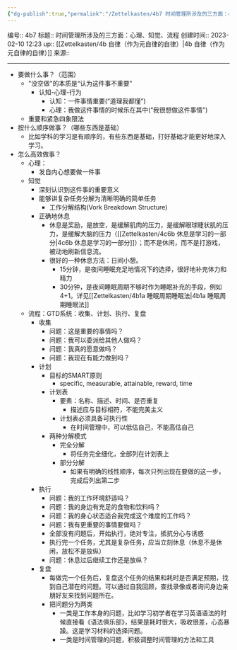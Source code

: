 ```yaml
---
{"dg-publish":true,"permalink":"/Zettelkasten/4b7 时间管理所涉及的三方面：心理、知觉、流程/","dgPassFrontmatter":true}
---
```


编号:: 4b7
标题:: 时间管理所涉及的三方面：心理、知觉、流程
创建时间:: 2023-02-10 12:23
up:: [[Zettelkasten/4b 自律（作为元自律的自律）\|4b 自律（作为元自律的自律）]]
来源:: 

---

- 要做什么事？（范围）
	- "没空做"的本质是“认为这件事不重要"
		- 认知-心理-行为
			- 认知：一件事情重要(“道理我都懂”)
			- 心理：我做这件事情的时候乐在其中(“我很想做这件事情")
	- 重要和紧急四象限法
- 按什么顺序做事？（哪些东西是基础）
	- 比如学科的学习是有顺序的，有些东西是基础，打好基础才能更好地深入学习。
- 怎么高效做事？
	- 心理：
		- 发自内心想要做一件事
	- 知觉
		- 深刻认识到这件事的重要意义
		- 能够讲复杂任务分解为清晰明确的简单任务
			- 工作分解结构(Vork Breakdown Structure)
		- 正确地休息
			- 休息是奖励，是放空，是缓解肌肉的压力，是缓解眼球睫状肌的压力，是缓解大脑的压力（[[Zettelkasten/4c6b 休息是学习的一部分\|4c6b 休息是学习的一部分]]）；而不是休闲，而不是打游戏，被动地刷新信息流。
			- 很好的一种休息方法：日间小憩。
				- 15分钟，是夜间睡眠充足地情况下的选择，很好地补充体力和精力
				- 30分钟，是夜间睡眠周期不够时作为睡眠补充的手段，例如4+1。详见[[Zettelkasten/4b1a 睡眠周期睡眠法\|4b1a 睡眠周期睡眠法]]
	- 流程：GTD系统：收集、计划、执行、复盘
		- 收集
			- 问题：这是重要的事情吗？
			- 问题：我可以委派给其他人做吗？
			- 问题：我真的愿意做吗？
			- 问题：我现在有能力做到吗？
		- 计划
			- 目标的SMART原则
				- specific, measurable, attainable, reward, time
			- 计划表
				- 要素：名称、描述、时间、是否重复
					- 描述应与目标相符，不能完美主义
				- 计划表必须具备可执行性
					- 在时间管理中，可以低估自己，不能高估自己
			- 两种分解模式
				- 完全分解
					- 将任务完全细化，全部列在计划表上
				- 部分分解
					- 如果有明确的线性顺序，每次只列出现在要做的这一步，完成后列出第二步 
		- 执行
			- 问题：我的工作环境舒适吗？
			- 问题：我的身边有充足的食物和饮料吗？
			- 问题：我的身心状态适合我完成这个难度的工作吗？
			- 问题：我有更重要的事情要做吗？
			- 全部没有问题后，开始执行，绝对专注，抵抗分心与诱惑
			- 执行完一个任务，尤其是复杂任务，应当立刻休息（休息不是休闲，放松不是放纵）
			- 问题：休息过后继续工作还是放纵？
		- 复盘
			- 每做完一个任务后，复盘这个任务的结果和耗时是否满足预期，找到自己潜在的问题。可以通过自我回顾，查找录像或者询问身边亲朋好友来找到问题所在。
			- 把问题分为两类
				- 一类是工作本身的问题，比如学习初学者在学习英语语法的时候直接看《语法俱乐部》，结果是耗时很大，吸收很差，心态暴躁。这是学习材料的选择问题。
				- 一类是时间管理的问题，积极调整时间管理的方法和工具